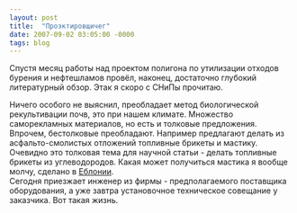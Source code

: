 ```yaml
---
layout: post
title:  "Проэктировщичег"
date: 2007-09-02 03:05:00 -0000
tags: blog 
---
```


Спустя месяц работы над проектом полигона по утилизации отходов бурения и нефтешламов провёл, наконец, достаточно глубокий литературный обзор. Этак я скоро с СНиПы прочитаю.

Ничего особого не выяснил, преобладает метод биологической рекультивации почв, это при нашем климате. Множество саморекламных материалов, но есть и толковые предложения. Впрочем, бестолковые преобладают. Например предлагают делать из асфальто-смолистых отложений топливные брикеты и мастику. Очевидно это толковая тема для научной статьи - делать топливные брикеты из углеводородов. Какая может получиться мастика я вообще молчу, сделано в <a href="http://six-ate.livejournal.com/tag/%D0%B5%D0%BB%D0%B1%D0%BE%D0%BD%D0%B8%D1%8F" title="Что такое Еблония?">Еблонии</a>.<br />Сегодня приезжает инженер из фирмы - предполагаемого поставщика оборудования, а уже завтра установочное техническое совещание у заказчика. Вот такая жизнь.